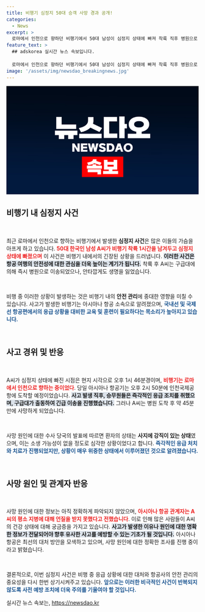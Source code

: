 ```yaml
---
title: 비행기 심정지 50대 승객 사망 경과 공개!
categories:
  - News
excerpt: >
  로마에서 인천으로 향하던 비행기에서 50대 남성이 심정지 상태에 빠져 착륙 직후 병원으로 이송됐지만 45분 만에 사망했다. 사고 원인과 그의 평소 건강 상태에 대한 조사가 진행 중이다.
feature_text: >
  ## adskorea 실시간 뉴스 속보입니다.

  로마에서 인천으로 향하던 비행기에서 50대 남성이 심정지 상태에 빠져 착륙 직후 병원으로 이송됐지만 45분 만에 사망했다. 사고 원인과 그의 평소 건강 상태에 대한 조사가 진행 중이다.
image: '/assets/img/newsdao_breakingnews.jpg'
---
```


<p><img src="/assets/img/newsdao_breakingnews.jpg" alt="adskorea 속보" /></p>

<h2 data-ke-size="size26">비행기 내 심정지 사건</h2>

<p data-ke-size="size16">&nbsp;</p>

<p>최근 로마에서 인천으로 향하는 비행기에서 발생한 <b>심정지 사건</b>은 많은 이들의 가슴을 아프게 하고 있습니다. <b><span style="color: #ee2323;">50대 한국인 남성 A씨가 비행기 착륙 1시간을 남겨두고 심정지 상태에 빠졌으며</span></b> 이 사건은 비행기 내에서의 긴장된 상황을 드러냅니다. <b><span style="background-color: #21538527;">이러한 사건은 항공 여행의 안전성에 대한 관심을 더욱 높이는 계기가 됩니다.</span></b> 착륙 후 A씨는 구급대에 의해 즉시 병원으로 이송되었으나, 안타깝게도 생명을 잃었습니다. </p>

<p data-ke-size="size16">&nbsp;</p>

<p>비행 중 이러한 상황이 발생하는 것은 비행기 내의 <b>안전 관리</b>에 중대한 영향을 미칠 수 있습니다. 사고가 발생한 비행기는 아시아나 항공 소속으로 알려졌으며, <b><span style="color: #1a5490;">국내선 및 국제선 항공편에서의 응급 상황을 대비한 교육 및 훈련이 필요하다는 목소리가 높아지고 있습니다.</span></b></p>

<p data-ke-size="size16">&nbsp;</p>

<h2 data-ke-size="size26">사고 경위 및 반응</h2>

<p data-ke-size="size16">&nbsp;</p>

<p>A씨가 심정지 상태에 빠진 시점은 현지 시각으로 오후 1시 46분경이며, <b><span style="color: #ee2323;">비행기는 로마에서 인천으로 향하는 중이었다</span></b>.  당일 아시아나 항공기는 오후 2시 50분에 인천국제공항에 도착할 예정이었습니다. <b><span style="background-color: #21538527;">사고 발생 직후, 승무원들은 즉각적인 응급 조치를 취했으며, 구급대가 출동하여 긴급 이송을 진행했습니다.</span></b> 그러나 A씨는 병원 도착 후 약 45분 만에 사망하게 되었습니다. </p>

<p data-ke-size="size16">&nbsp;</p>

<p>사망 원인에 대한 수사 당국의 발표에 따르면 환자의 상태는 <b>사지에 강직이 있는 상태</b>였으며, 이는 소생 가능성이 없을 정도로 심각한 상황이었다고 합니다. <b><span style="color: #1a5490;">즉각적인 응급 처치와 치료가 진행되었지만, 상황이 매우 위중한 상태에서 이루어졌던 것으로 알려졌습니다.</span></b></p>

<p data-ke-size="size16">&nbsp;</p>

<h2 data-ke-size="size26">사망 원인 및 관계자 반응</h2>

<p data-ke-size="size16">&nbsp;</p>

<p>사망 원인에 대한 정보는 아직 정확하게 파악되지 않았으며, <b><span style="color: #ee2323;">아시아나 항공 관계자는 A씨의 평소 지병에 대해 언질을 받지 못했다고 전했습니다</span></b>. 이로 인해 많은 사람들이 A씨의 건강 상태에 대해 궁금증을 가지고 있습니다. <b><span style="background-color: #21538527;">사고가 발생한 이유나 원인에 대한 명확한 정보가 전달되어야 향후 유사한 사고를 예방할 수 있는 기초가 될 것입니다.</span></b> 아시아나 항공은 최선의 대처 방안을 모색하고 있으며, 사망 원인에 대한 정확한 조사를 진행 중이라고 밝혔습니다.</p>

<p data-ke-size="size16">&nbsp;</p>

<p>결론적으로, 이번 심정지 사건은 비행 중 응급 상황에 대한 대처와 항공사의 안전 관리의 중요성을 다시 한번 상기시켜주고 있습니다. <b><span style="color: #1a5490;">앞으로는 이러한 비극적인 사건이 반복되지 않도록 사전 예방 조치에 더욱 주의를 기울여야 할 것입니다.</span></b></p>
실시간 뉴스 속보는, <a href="https://newsdao.kr" rel="dofollow">https://newsdao.kr</a>


